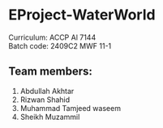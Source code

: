 # EProject-WaterWorld
Curriculum: ACCP Al 7144 <br>
Batch code: 2409C2 MWF 11-1 <br>

## Team members:

1. Abdullah Akhtar
2. Rizwan Shahid
3. Muhammad Tamjeed waseem
4. Sheikh Muzammil

